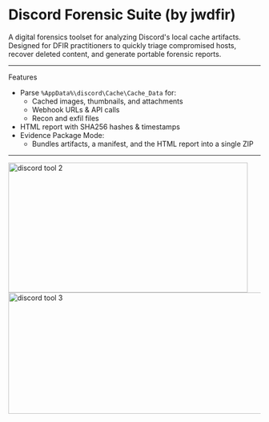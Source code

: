 # Discord Forensic Suite (by jwdfir)

A digital forensics toolset for analyzing Discord's local cache artifacts.  
Designed for DFIR practitioners to quickly triage compromised hosts, recover deleted content, and generate portable forensic reports.

---

Features
- Parse `%AppData%\discord\Cache\Cache_Data` for:
  - Cached images, thumbnails, and attachments
  - Webhook URLs & API calls
  - Recon and exfil files
- HTML report with SHA256 hashes & timestamps
- Evidence Package Mode: 
  - Bundles artifacts, a manifest, and the HTML report into a single ZIP

---

<img width="478" height="259" alt="discord tool 2" src="https://github.com/user-attachments/assets/85b91e70-1abf-41fc-85f7-806b24b6366b" />

<img width="1845" height="242" alt="discord tool 3" src="https://github.com/user-attachments/assets/37d048ee-9156-45f5-9a7c-6741838b65ee" />

